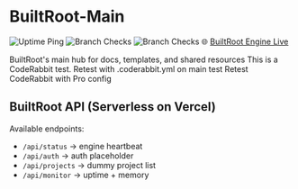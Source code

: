 # BuiltRoot-Main
![Uptime Ping](https://github.com/BuiltRoot/BuiltRoot-Main/actions/workflows/uptime-ping.yml/badge.svg)
![Branch Checks](https://github.com/BuiltRoot/BuiltRoot-Main/actions/workflows/br-assistant.yml/badge.svg) 
![Branch Checks](https://github.com/BuiltRoot/BuiltRoot-Main/actions/workflows/br-check.yml/badge.svg)
🌐 [BuiltRoot Engine Live](https://built-root-main.vercel.app)  



BuiltRoot's main hub for docs, templates, and shared resources
This is a CodeRabbit test.
Retest with .coderabbit.yml on main
test
Retest CodeRabbit with Pro config
<!-- trigger -->
## BuiltRoot API (Serverless on Vercel)

Available endpoints:
- `/api/status`   → engine heartbeat
- `/api/auth`     → auth placeholder
- `/api/projects` → dummy project list
- `/api/monitor`  → uptime + memory
